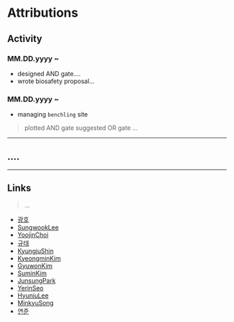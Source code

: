 # Attributions


## Activity
### MM.DD.yyyy ~ 
* designed AND gate....
* wrote biosafety proposal...
### MM.DD.yyyy ~
* managing `benchling` site
>plotted AND gate
>suggested OR gate
>...
---
## ....
---
## Links
>...


* [광호](https://github.com/KUAS-Korea/KUAS-2021-igem/blob/main/Team/광호.md)
* [SungwookLee](https://github.com/KUAS-Korea/KUAS-2021-igem/blob/main/Team/sungwooklee.md)
* [YoojinChoi](https://github.com/KUAS-Korea/KUAS-2021-igem/blob/main/Team/yoojinchoi.md)
* [규태](https://github.com/KUAS-Korea/KUAS-2021-igem/blob/main/Team/규태.md)
* [KyungjuShin](https://github.com/KUAS-Korea/KUAS-2021-igem/blob/main/Team/kyungjushin.md)
* [KyeongminKim](https://github.com/KUAS-Korea/KUAS-2021-igem/blob/main/Team/kyeongminkim.md)
* [GyuwonKim](https://github.com/KUAS-Korea/KUAS-2021-igem/blob/main/Team/gyuwonkim.md)
* [SuminKim](https://github.com/KUAS-Korea/KUAS-2021-igem/blob/main/Team/suminkim.md)
* [JunsungPark](https://github.com/KUAS-Korea/KUAS-2021-igem/blob/main/Team/junsungpark.md)
* [YerinSeo](https://github.com/KUAS-Korea/KUAS-2021-igem/blob/main/Team/yerinseo.md)
* [HyunjuLee](https://github.com/KUAS-Korea/KUAS-2021-igem/blob/main/Team/hyunjulee.md)
* [MinkyuSong](https://github.com/KUAS-Korea/KUAS-2021-igem/blob/main/Team/minkyusong.md)
* [연준](https://github.com/KUAS-Korea/KUAS-2021-igem/blob/main/Team/연준.md)
